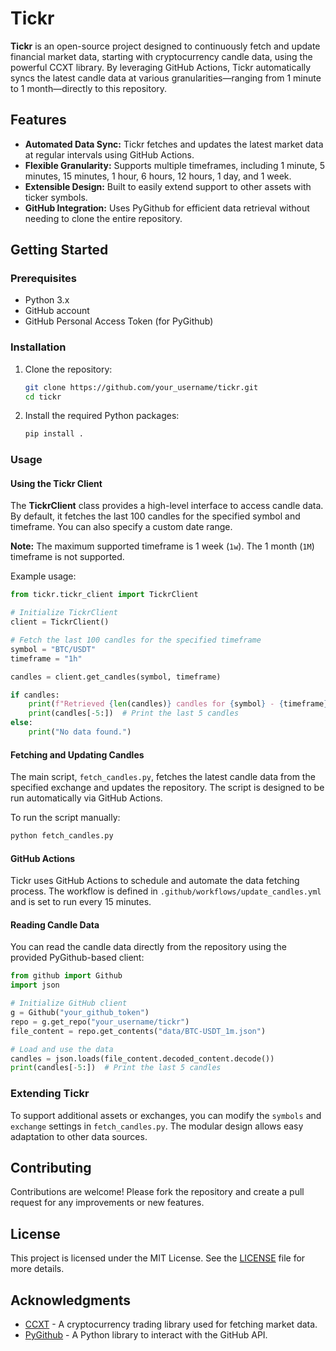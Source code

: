 # Tickr

**Tickr** is an open-source project designed to continuously fetch and update financial market data, starting with cryptocurrency candle data, using the powerful CCXT library. By leveraging GitHub Actions, Tickr automatically syncs the latest candle data at various granularities—ranging from 1 minute to 1 month—directly to this repository.

## Features

- **Automated Data Sync:** Tickr fetches and updates the latest market data at regular intervals using GitHub Actions.
- **Flexible Granularity:** Supports multiple timeframes, including 1 minute, 5 minutes, 15 minutes, 1 hour, 6 hours, 12 hours, 1 day, and 1 week.
- **Extensible Design:** Built to easily extend support to other assets with ticker symbols.
- **GitHub Integration:** Uses PyGithub for efficient data retrieval without needing to clone the entire repository.

## Getting Started

### Prerequisites

- Python 3.x
- GitHub account
- GitHub Personal Access Token (for PyGithub)

### Installation

1. Clone the repository:

   ```bash
   git clone https://github.com/your_username/tickr.git
   cd tickr
   ```

2. Install the required Python packages:

   ```bash
   pip install .
   ```
### Usage

#### Using the Tickr Client

The **TickrClient** class provides a high-level interface to access candle data. By default, it fetches the last 100 candles for the specified symbol and timeframe. You can also specify a custom date range.

**Note:** The maximum supported timeframe is 1 week (`1w`). The 1 month (`1M`) timeframe is not supported.

Example usage:

```python
from tickr.tickr_client import TickrClient

# Initialize TickrClient
client = TickrClient()

# Fetch the last 100 candles for the specified timeframe
symbol = "BTC/USDT"
timeframe = "1h"

candles = client.get_candles(symbol, timeframe)

if candles:
    print(f"Retrieved {len(candles)} candles for {symbol} - {timeframe}")
    print(candles[-5:])  # Print the last 5 candles
else:
    print("No data found.")
```

#### Fetching and Updating Candles

The main script, `fetch_candles.py`, fetches the latest candle data from the specified exchange and updates the repository. The script is designed to be run automatically via GitHub Actions.

To run the script manually:

```bash
python fetch_candles.py
```

#### GitHub Actions

Tickr uses GitHub Actions to schedule and automate the data fetching process. The workflow is defined in `.github/workflows/update_candles.yml` and is set to run every 15 minutes.

#### Reading Candle Data

You can read the candle data directly from the repository using the provided PyGithub-based client:

```python
from github import Github
import json

# Initialize GitHub client
g = Github("your_github_token")
repo = g.get_repo("your_username/tickr")
file_content = repo.get_contents("data/BTC-USDT_1m.json")

# Load and use the data
candles = json.loads(file_content.decoded_content.decode())
print(candles[-5:])  # Print the last 5 candles
```

### Extending Tickr

To support additional assets or exchanges, you can modify the `symbols` and `exchange` settings in `fetch_candles.py`. The modular design allows easy adaptation to other data sources.

## Contributing

Contributions are welcome! Please fork the repository and create a pull request for any improvements or new features.

## License

This project is licensed under the MIT License. See the [LICENSE](LICENSE) file for more details.

## Acknowledgments

- [CCXT](https://github.com/ccxt/ccxt) - A cryptocurrency trading library used for fetching market data.
- [PyGithub](https://github.com/PyGithub/PyGithub) - A Python library to interact with the GitHub API.
